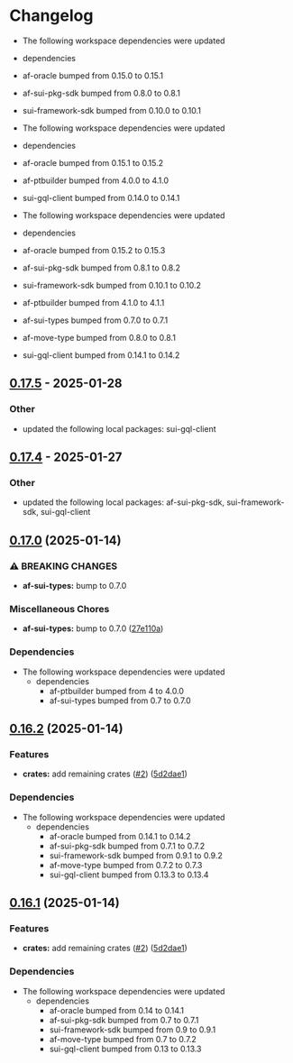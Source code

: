 # Changelog

* The following workspace dependencies were updated
* dependencies
* af-oracle bumped from 0.15.0 to 0.15.1
* af-sui-pkg-sdk bumped from 0.8.0 to 0.8.1
* sui-framework-sdk bumped from 0.10.0 to 0.10.1

* The following workspace dependencies were updated
* dependencies
* af-oracle bumped from 0.15.1 to 0.15.2
* af-ptbuilder bumped from 4.0.0 to 4.1.0
* sui-gql-client bumped from 0.14.0 to 0.14.1

* The following workspace dependencies were updated
* dependencies
* af-oracle bumped from 0.15.2 to 0.15.3
* af-sui-pkg-sdk bumped from 0.8.1 to 0.8.2
* sui-framework-sdk bumped from 0.10.1 to 0.10.2
* af-ptbuilder bumped from 4.1.0 to 4.1.1
* af-sui-types bumped from 0.7.0 to 0.7.1
* af-move-type bumped from 0.8.0 to 0.8.1
* sui-gql-client bumped from 0.14.1 to 0.14.2

## [0.17.5](https://github.com/AftermathFinance/aftermath-sdk-rust/compare/af-pyth-wrapper-v0.17.4...af-pyth-wrapper-v0.17.5) - 2025-01-28

### Other

- updated the following local packages: sui-gql-client

## [0.17.4](https://github.com/AftermathFinance/aftermath-sdk-rust/compare/af-pyth-wrapper-v0.17.3...af-pyth-wrapper-v0.17.4) - 2025-01-27

### Other

- updated the following local packages: af-sui-pkg-sdk, sui-framework-sdk, sui-gql-client

## [0.17.0](https://github.com/AftermathFinance/aftermath-sdk-rust/compare/af-pyth-wrapper-v0.16.2...af-pyth-wrapper-v0.17.0) (2025-01-14)


### ⚠ BREAKING CHANGES

* **af-sui-types:** bump to 0.7.0

### Miscellaneous Chores

* **af-sui-types:** bump to 0.7.0 ([27e110a](https://github.com/AftermathFinance/aftermath-sdk-rust/commit/27e110a9455d4a1b9c4d9c1a9e4e0c85728a1e96))


### Dependencies

* The following workspace dependencies were updated
  * dependencies
    * af-ptbuilder bumped from 4 to 4.0.0
    * af-sui-types bumped from 0.7 to 0.7.0

## [0.16.2](https://github.com/AftermathFinance/aftermath-sdk-rust/compare/af-pyth-wrapper-v0.16.1...af-pyth-wrapper-v0.16.2) (2025-01-14)


### Features

* **crates:** add remaining crates ([#2](https://github.com/AftermathFinance/aftermath-sdk-rust/issues/2)) ([5d2dae1](https://github.com/AftermathFinance/aftermath-sdk-rust/commit/5d2dae1392de8ed6a5af63a0e559bd3416112b35))


### Dependencies

* The following workspace dependencies were updated
  * dependencies
    * af-oracle bumped from 0.14.1 to 0.14.2
    * af-sui-pkg-sdk bumped from 0.7.1 to 0.7.2
    * sui-framework-sdk bumped from 0.9.1 to 0.9.2
    * af-move-type bumped from 0.7.2 to 0.7.3
    * sui-gql-client bumped from 0.13.3 to 0.13.4

## [0.16.1](https://github.com/AftermathFinance/aftermath-sdk-rust/compare/af-pyth-wrapper-v0.16.0...af-pyth-wrapper-v0.16.1) (2025-01-14)


### Features

* **crates:** add remaining crates ([#2](https://github.com/AftermathFinance/aftermath-sdk-rust/issues/2)) ([5d2dae1](https://github.com/AftermathFinance/aftermath-sdk-rust/commit/5d2dae1392de8ed6a5af63a0e559bd3416112b35))


### Dependencies

* The following workspace dependencies were updated
  * dependencies
    * af-oracle bumped from 0.14 to 0.14.1
    * af-sui-pkg-sdk bumped from 0.7 to 0.7.1
    * sui-framework-sdk bumped from 0.9 to 0.9.1
    * af-move-type bumped from 0.7 to 0.7.2
    * sui-gql-client bumped from 0.13 to 0.13.3
